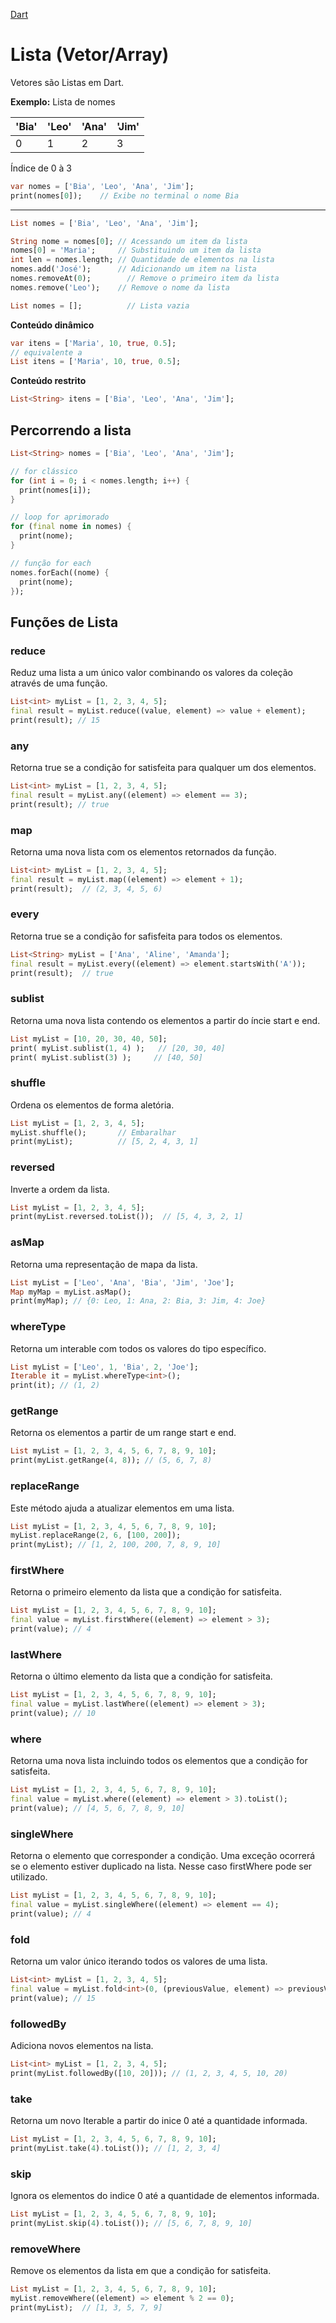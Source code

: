 [Dart](https://github.com/leofds/flutter-class/blob/master/dart/README.md)

# Lista (Vetor/Array)

Vetores são Listas em Dart.

**Exemplo:** Lista de nomes

| 'Bia' | 'Leo' | 'Ana' | 'Jim' |
| ----- | ----- | ----- | ----- |
| 0 | 1 | 2 | 3 |

Índice de 0 à 3

```dart
var nomes = ['Bia', 'Leo', 'Ana', 'Jim'];
print(nomes[0]);    // Exibe no terminal o nome Bia
```

--- 

```dart
List nomes = ['Bia', 'Leo', 'Ana', 'Jim'];

String nome = nomes[0]; // Acessando um item da lista
nomes[0] = 'Maria';     // Substituindo um item da lista
int len = nomes.length; // Quantidade de elementos na lista
nomes.add('José');      // Adicionando um item na lista
nomes.removeAt(0);  	  // Remove o primeiro item da lista
nomes.remove('Leo');    // Remove o nome da lista

List nomes = [];   		  // Lista vazia
```

**Conteúdo dinâmico**

```dart
var itens = ['Maria', 10, true, 0.5];
// equivalente a
List itens = ['Maria', 10, true, 0.5];
```

**Conteúdo restrito**

```dart
List<String> itens = ['Bia', 'Leo', 'Ana', 'Jim'];
```

## Percorrendo a lista

```dart
List<String> nomes = ['Bia', 'Leo', 'Ana', 'Jim'];

// for clássico
for (int i = 0; i < nomes.length; i++) {
  print(nomes[i]);
}

// loop for aprimorado
for (final nome in nomes) {
  print(nome);
}

// função for each
nomes.forEach((nome) {
  print(nome);
});
```

## Funções de Lista

### reduce

Reduz uma lista a um único valor combinando os valores da coleção através de uma função.

```dart
List<int> myList = [1, 2, 3, 4, 5];
final result = myList.reduce((value, element) => value + element);
print(result); // 15
```

### any

Retorna true se a condição for satisfeita para qualquer um dos elementos.

```dart
List<int> myList = [1, 2, 3, 4, 5];
final result = myList.any((element) => element == 3);
print(result); // true
```

### map

Retorna uma nova lista com os elementos retornados da função.

```dart
List<int> myList = [1, 2, 3, 4, 5];
final result = myList.map((element) => element + 1);
print(result);  // (2, 3, 4, 5, 6)
```

### every

Retorna true se a condição for safisfeita para todos os elementos.

```dart
List<String> myList = ['Ana', 'Aline', 'Amanda'];
final result = myList.every((element) => element.startsWith('A'));
print(result);  // true
```

### sublist

Retorna uma nova lista contendo os elementos a partir do íncie start e end.

```dart
List myList = [10, 20, 30, 40, 50];
print( myList.sublist(1, 4) );   // [20, 30, 40]
print( myList.sublist(3) );     // [40, 50]
```

### shuffle

Ordena os elementos de forma aletória.

```dart
List myList = [1, 2, 3, 4, 5];
myList.shuffle();   	// Embaralhar
print(myList);		    // [5, 2, 4, 3, 1]
```

### reversed

Inverte a ordem da lista.

```dart
List myList = [1, 2, 3, 4, 5];
print(myList.reversed.toList());  // [5, 4, 3, 2, 1]
```

### asMap

Retorna uma representação de mapa da lista.

```dart
List myList = ['Leo', 'Ana', 'Bia', 'Jim', 'Joe'];
Map myMap = myList.asMap();
print(myMap); // {0: Leo, 1: Ana, 2: Bia, 3: Jim, 4: Joe}
```

### whereType

Retorna um interable com todos os valores do tipo específico.

```dart
List myList = ['Leo', 1, 'Bia', 2, 'Joe'];
Iterable it = myList.whereType<int>();
print(it); // (1, 2)
```

### getRange

Retorna os elementos a partir de um range start e end.

```dart
List myList = [1, 2, 3, 4, 5, 6, 7, 8, 9, 10];
print(myList.getRange(4, 8)); // (5, 6, 7, 8)
```

### replaceRange

Este método ajuda a atualizar elementos em uma lista.

```dart
List myList = [1, 2, 3, 4, 5, 6, 7, 8, 9, 10];
myList.replaceRange(2, 6, [100, 200]);
print(myList); // [1, 2, 100, 200, 7, 8, 9, 10]
```

### firstWhere

Retorna o primeiro elemento da lista que a condição for satisfeita.

```dart
List myList = [1, 2, 3, 4, 5, 6, 7, 8, 9, 10];
final value = myList.firstWhere((element) => element > 3);
print(value); // 4
```

### lastWhere

Retorna o último elemento da lista que a condição for satisfeita.

```dart
List myList = [1, 2, 3, 4, 5, 6, 7, 8, 9, 10];
final value = myList.lastWhere((element) => element > 3);
print(value); // 10
```

### where

Retorna uma nova lista incluindo todos os elementos que a condição for satisfeita.

```dart
List myList = [1, 2, 3, 4, 5, 6, 7, 8, 9, 10];
final value = myList.where((element) => element > 3).toList();
print(value); // [4, 5, 6, 7, 8, 9, 10]
```

### singleWhere

Retorna o elemento que corresponder a condição. Uma exceção ocorrerá se o elemento estiver duplicado na lista. Nesse caso firstWhere pode ser utilizado.

```dart
List myList = [1, 2, 3, 4, 5, 6, 7, 8, 9, 10];
final value = myList.singleWhere((element) => element == 4);
print(value); // 4
```

### fold

Retorna um valor único iterando todos os valores de uma lista.

```dart
List<int> myList = [1, 2, 3, 4, 5];
final value = myList.fold<int>(0, (previousValue, element) => previousValue + element);
print(value); // 15
```

### followedBy

Adiciona novos elementos na lista.

```dart
List<int> myList = [1, 2, 3, 4, 5];
print(myList.followedBy([10, 20])); // (1, 2, 3, 4, 5, 10, 20)
```

### take

Retorna um novo Iterable a partir do inice 0 até a quantidade informada.

```dart
List myList = [1, 2, 3, 4, 5, 6, 7, 8, 9, 10];
print(myList.take(4).toList()); // [1, 2, 3, 4]
```

### skip

Ignora os elementos do indice 0 até a quantidade de elementos informada. 

```dart
List myList = [1, 2, 3, 4, 5, 6, 7, 8, 9, 10];
print(myList.skip(4).toList()); // [5, 6, 7, 8, 9, 10]
```

### removeWhere

Remove os elementos da lista em que a condição for satisfeita.

```dart
List myList = [1, 2, 3, 4, 5, 6, 7, 8, 9, 10];
myList.removeWhere((element) => element % 2 == 0);
print(myList);  // [1, 3, 5, 7, 9]
```
